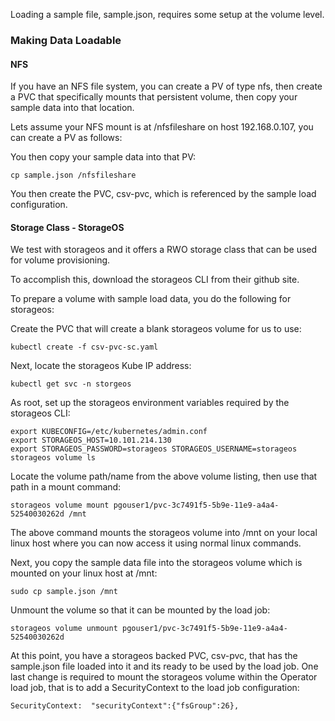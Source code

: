 

Loading a sample file, sample.json, requires some setup
at the volume level.

### Making Data Loadable 

#### NFS

If you have an NFS file system, you can create a PV
of type nfs, then create a PVC that specifically mounts
that persistent volume, then copy your sample data into
that location.

Lets assume your NFS mount is at /nfsfileshare on host 192.168.0.107, you can
create a PV as follows:


You then copy your sample data into that PV:

	cp sample.json /nfsfileshare

You then create the PVC, csv-pvc, which is referenced by
the sample load configuration.


#### Storage Class - StorageOS

We test with storageos and it offers a RWO storage class
that can be used for volume provisioning.

To accomplish this, download the storageos CLI from their github site.

To prepare a volume with sample load data, you do the following
for storageos:

Create the PVC that will create a blank storageos volume
for us to use:

    kubectl create -f csv-pvc-sc.yaml

Next, locate the storageos Kube IP address:

    kubectl get svc -n storgeos

As root, set up the storageos environment variables required by the
storageos CLI:

    export KUBECONFIG=/etc/kubernetes/admin.conf
    export STORAGEOS_HOST=10.101.214.130
    export STORAGEOS_PASSWORD=storageos STORAGEOS_USERNAME=storageos
    storageos volume ls

Locate the volume path/name from the above volume listing, then use
that path in a mount command:

    storageos volume mount pgouser1/pvc-3c7491f5-5b9e-11e9-a4a4-52540030262d /mnt

The above command mounts the storageos volume into /mnt on your local
linux host where you can now access it using normal linux commands.

Next, you copy the sample data file into the storageos volume
which is mounted on your linux host at /mnt:

    sudo cp sample.json /mnt

Unmount the volume so that it can be mounted by the load job:

    storageos volume unmount pgouser1/pvc-3c7491f5-5b9e-11e9-a4a4-52540030262d

At this point, you have a storageos backed PVC, csv-pvc, that has
the sample.json file loaded into it and its ready to be used
by the load job.   One last change is required to mount the storageos
volume within the Operator load job, that is to add a SecurityContext
to the load job configuration:

    SecurityContext:  "securityContext":{"fsGroup":26},
